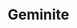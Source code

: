 ---
templateKey: blog-post
featuredpost: false
featuredimage: /assets/Geminite.png
title: Geminite
description: Mineral
testfield: 1092
---
